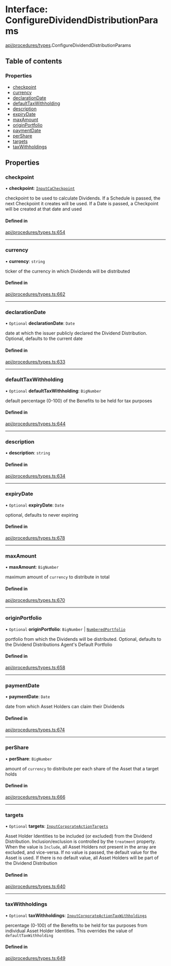 # Interface: ConfigureDividendDistributionParams

[api/procedures/types](../wiki/api.procedures.types).ConfigureDividendDistributionParams

## Table of contents

### Properties

- [checkpoint](../wiki/api.procedures.types.ConfigureDividendDistributionParams#checkpoint)
- [currency](../wiki/api.procedures.types.ConfigureDividendDistributionParams#currency)
- [declarationDate](../wiki/api.procedures.types.ConfigureDividendDistributionParams#declarationdate)
- [defaultTaxWithholding](../wiki/api.procedures.types.ConfigureDividendDistributionParams#defaulttaxwithholding)
- [description](../wiki/api.procedures.types.ConfigureDividendDistributionParams#description)
- [expiryDate](../wiki/api.procedures.types.ConfigureDividendDistributionParams#expirydate)
- [maxAmount](../wiki/api.procedures.types.ConfigureDividendDistributionParams#maxamount)
- [originPortfolio](../wiki/api.procedures.types.ConfigureDividendDistributionParams#originportfolio)
- [paymentDate](../wiki/api.procedures.types.ConfigureDividendDistributionParams#paymentdate)
- [perShare](../wiki/api.procedures.types.ConfigureDividendDistributionParams#pershare)
- [targets](../wiki/api.procedures.types.ConfigureDividendDistributionParams#targets)
- [taxWithholdings](../wiki/api.procedures.types.ConfigureDividendDistributionParams#taxwithholdings)

## Properties

### checkpoint

• **checkpoint**: [`InputCaCheckpoint`](../wiki/api.entities.Asset.Checkpoints.types#inputcacheckpoint)

checkpoint to be used to calculate Dividends. If a Schedule is passed, the next Checkpoint it creates will be used.
  If a Date is passed, a Checkpoint will be created at that date and used

#### Defined in

[api/procedures/types.ts:654](https://github.com/PolymeshAssociation/polymesh-sdk/blob/46129005/src/api/procedures/types.ts#L654)

___

### currency

• **currency**: `string`

ticker of the currency in which Dividends will be distributed

#### Defined in

[api/procedures/types.ts:662](https://github.com/PolymeshAssociation/polymesh-sdk/blob/46129005/src/api/procedures/types.ts#L662)

___

### declarationDate

• `Optional` **declarationDate**: `Date`

date at which the issuer publicly declared the Dividend Distribution. Optional, defaults to the current date

#### Defined in

[api/procedures/types.ts:633](https://github.com/PolymeshAssociation/polymesh-sdk/blob/46129005/src/api/procedures/types.ts#L633)

___

### defaultTaxWithholding

• `Optional` **defaultTaxWithholding**: `BigNumber`

default percentage (0-100) of the Benefits to be held for tax purposes

#### Defined in

[api/procedures/types.ts:644](https://github.com/PolymeshAssociation/polymesh-sdk/blob/46129005/src/api/procedures/types.ts#L644)

___

### description

• **description**: `string`

#### Defined in

[api/procedures/types.ts:634](https://github.com/PolymeshAssociation/polymesh-sdk/blob/46129005/src/api/procedures/types.ts#L634)

___

### expiryDate

• `Optional` **expiryDate**: `Date`

optional, defaults to never expiring

#### Defined in

[api/procedures/types.ts:678](https://github.com/PolymeshAssociation/polymesh-sdk/blob/46129005/src/api/procedures/types.ts#L678)

___

### maxAmount

• **maxAmount**: `BigNumber`

maximum amount of `currency` to distribute in total

#### Defined in

[api/procedures/types.ts:670](https://github.com/PolymeshAssociation/polymesh-sdk/blob/46129005/src/api/procedures/types.ts#L670)

___

### originPortfolio

• `Optional` **originPortfolio**: `BigNumber` \| [`NumberedPortfolio`](../wiki/api.entities.NumberedPortfolio.NumberedPortfolio)

portfolio from which the Dividends will be distributed. Optional, defaults to the Dividend Distributions Agent's Default Portfolio

#### Defined in

[api/procedures/types.ts:658](https://github.com/PolymeshAssociation/polymesh-sdk/blob/46129005/src/api/procedures/types.ts#L658)

___

### paymentDate

• **paymentDate**: `Date`

date from which Asset Holders can claim their Dividends

#### Defined in

[api/procedures/types.ts:674](https://github.com/PolymeshAssociation/polymesh-sdk/blob/46129005/src/api/procedures/types.ts#L674)

___

### perShare

• **perShare**: `BigNumber`

amount of `currency` to distribute per each share of the Asset that a target holds

#### Defined in

[api/procedures/types.ts:666](https://github.com/PolymeshAssociation/polymesh-sdk/blob/46129005/src/api/procedures/types.ts#L666)

___

### targets

• `Optional` **targets**: [`InputCorporateActionTargets`](../wiki/types#inputcorporateactiontargets)

Asset Holder Identities to be included (or excluded) from the Dividend Distribution. Inclusion/exclusion is controlled by the `treatment`
  property. When the value is `Include`, all Asset Holders not present in the array are excluded, and vice-versa. If no value is passed,
  the default value for the Asset is used. If there is no default value, all Asset Holders will be part of the Dividend Distribution

#### Defined in

[api/procedures/types.ts:640](https://github.com/PolymeshAssociation/polymesh-sdk/blob/46129005/src/api/procedures/types.ts#L640)

___

### taxWithholdings

• `Optional` **taxWithholdings**: [`InputCorporateActionTaxWithholdings`](../wiki/types#inputcorporateactiontaxwithholdings)

percentage (0-100) of the Benefits to be held for tax purposes from individual Asset Holder Identities.
  This overrides the value of `defaultTaxWithholding`

#### Defined in

[api/procedures/types.ts:649](https://github.com/PolymeshAssociation/polymesh-sdk/blob/46129005/src/api/procedures/types.ts#L649)
